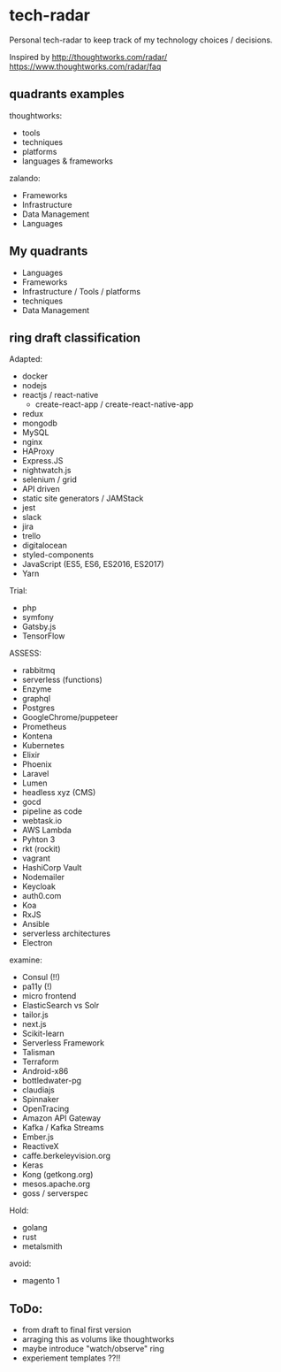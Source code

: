 # tech-radar
Personal tech-radar to keep track of my technology choices / decisions.

Inspired by http://thoughtworks.com/radar/
https://www.thoughtworks.com/radar/faq

## quadrants examples
thoughtworks:
- tools
- techniques
- platforms
- languages & frameworks

zalando:
- Frameworks
- Infrastructure
- Data Management
- Languages

## My quadrants
- Languages
- Frameworks
- Infrastructure / Tools / platforms
- techniques
- Data Management

## ring draft classification

Adapted:
- docker
- nodejs
- reactjs / react-native
    - create-react-app / create-react-native-app
- redux
- mongodb
- MySQL
- nginx
- HAProxy
- Express.JS
- nightwatch.js
- selenium / grid
- API driven
- static site generators / JAMStack
- jest
- slack
- jira
- trello
- digitalocean
- styled-components
- JavaScript (ES5, ES6, ES2016, ES2017)
- Yarn

Trial:
- php
- symfony
- Gatsby.js
- TensorFlow

ASSESS:
- rabbitmq
- serverless (functions)
- Enzyme
- graphql
- Postgres
- GoogleChrome/puppeteer
- Prometheus
- Kontena
- Kubernetes
- Elixir
- Phoenix
- Laravel
- Lumen
- headless xyz (CMS)
- gocd
- pipeline as code
- webtask.io
- AWS Lambda
- Pyhton 3
- rkt (rockit)
- vagrant
- HashiCorp Vault
- Nodemailer
- Keycloak
- auth0.com
- Koa
- RxJS
- Ansible
- serverless architectures
- Electron

examine:
- Consul (!!)
- pa11y (!)
- micro frontend
- ElasticSearch vs Solr
- tailor.js
- next.js
- Scikit-learn
- Serverless Framework
- Talisman
- Terraform
- Android-x86
- bottledwater-pg
- claudiajs
- Spinnaker
- OpenTracing
- Amazon API Gateway
- Kafka / Kafka Streams
- Ember.js
- ReactiveX
- caffe.berkeleyvision.org
- Keras
- Kong (getkong.org)
- mesos.apache.org
- goss / serverspec

Hold:
- golang
- rust
- metalsmith

avoid:
- magento 1

## ToDo:
- from draft to final first version
- arraging this as volums like thoughtworks
- maybe introduce "watch/observe" ring
- experiement templates ??!!

